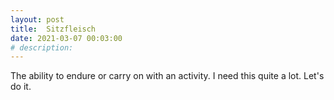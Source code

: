 ```yaml
---
layout: post
title:  Sitzfleisch
date: 2021-03-07 00:03:00
# description: 
---
```


The ability to endure or carry on with an activity. I need this quite a lot. Let's do it.

